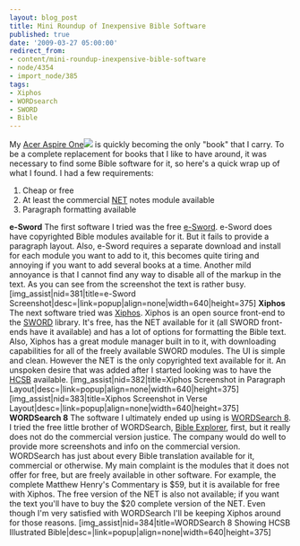 ```yaml
---
layout: blog_post
title: Mini Roundup of Inexpensive Bible Software
published: true
date: '2009-03-27 05:00:00'
redirect_from:
- content/mini-roundup-inexpensive-bible-software
- node/4354
- import_node/385
tags:
- Xiphos
- WORDsearch
- SWORD
- Bible
---
```


My [Acer Aspire One](http://www.amazon.com/gp/product/B001EYV9TM?ie=UTF8&tag=empcra-20&linkCode=as2&camp=1789&creative=390957&creativeASIN=B001EYV9TM)![](http://www.assoc-amazon.com/e/ir?t=empcra-20&l=as2&o=1&a=B001EYV9TM) is quickly becoming the only "book" that I carry. To be a complete replacement for books that I like to have around, it was necessary to find some Bible software for it, so here's a quick wrap up of what I found. I had a few requirements:

1.  Cheap or free
2.  At least the commercial [NET](http://www.bible.org/) notes module available
3.  Paragraph formatting available

**e-Sword** The first software I tried was the free [e-Sword](http://e-sword.net/). e-Sword does have copyrighted Bible modules available for it. But it fails to provide a paragraph layout. Also, e-Sword requires a separate download and install for each module you want to add to it, this becomes quite tiring and annoying if you want to add several books at a time. Another mild annoyance is that I cannot find any way to disable all of the markup in the text. As you can see from the screenshot the text is rather busy. [img_assist|nid=381|title=e-Sword Screenshot|desc=|link=popup|align=none|width=640|height=375] **Xiphos** The next software tried was [Xiphos](http://xiphos.org/). Xiphos is an open source front-end to the [SWORD](http://crosswire.org/sword) library. It's free, has the NET available for it (all SWORD front-ends have it available) and has a lot of options for formatting the Bible text. Also, Xiphos has a great module manager built in to it, with downloading capabilities for all of the freely available SWORD modules. The UI is simple and clean. However the NET is the only copyrighted text available for it. An unspoken desire that was added after I started looking was to have the [HCSB](http://en.wikipedia.org/wiki/Holman_Christian_Standard_Bible) available. [img_assist|nid=382|title=Xiphos Screenshot in Paragraph Layout|desc=|link=popup|align=none|width=640|height=375] [img_assist|nid=383|title=Xiphos Screenshot in Verse Layout|desc=|link=popup|align=none|width=640|height=375] **WORDSearch 8** The software I ultimately ended up using is [WORDSearch 8](http://www.wordsearchbible.com/catalog/product.php?pid=2439). I tried the free little brother of WORDSearch, [Bible Explorer](http://www.wordsearchbible.com/be4.php), first, but it really does not do the commercial version justice. The company would do well to provide more screenshots and info on the commercial version. WORDSearch has just about every Bible translation available for it, commercial or otherwise. My main complaint is the modules that it does not offer for free, but are freely available in other software. For example, the complete Matthew Henry's Commentary is $59, but it is available for free with Xiphos. The free version of the NET is also not available; if you want the text you'll have to buy the $20 complete version of the NET. Even though I'm very satisfied with WORDSearch I'll be keeping Xiphos around for those reasons. [img_assist|nid=384|title=WORDSearch 8 Showing HCSB Illustrated Bible|desc=|link=popup|align=none|width=640|height=375]
